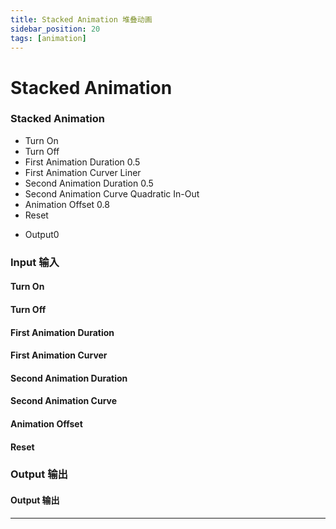 ```yaml
---
title: Stacked Animation 堆叠动画
sidebar_position: 20
tags: [animation]
---
```


# Stacked Animation



<div className="patch-container">
    <div className="patch processor">
        <h3>Stacked Animation</h3>
        <ul className="inputs">
            <li>Turn On <span className="patch-pulse-preview"><span className="dot"></span></span></li>
            <li>Turn Off <span className="patch-pulse-preview"><span className="dot"></span></span></li>
            <li>First Animation Duration <span>0.5</span></li>
            <li>First Animation Curver <span>Liner</span></li>
            <li>Second Animation Duration <span>0.5</span></li>
            <li>Second Animation Curve <span>Quadratic In-Out</span></li>
            <li>Animation Offset <span>0.8</span></li>
            <li>Reset <span className="checkbox-off"></span></li>
        </ul>
        <ul className="outputs">
            <li>Output<span>0</span> </li>
        </ul>
    </div>
</div>

<div className="port-descriptions">
<div className="inputs">

### Input 输入

#### Turn On

#### Turn Off

#### First Animation Duration

#### First Animation Curver

#### Second Animation Duration

#### Second Animation Curve

#### Animation Offset

#### Reset


</div>
<div className="outputs">

### Output 输出

#### Output 输出


</div>
</div>



------
